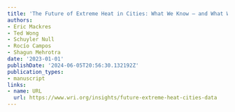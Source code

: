 ```yaml
---
title: 'The Future of Extreme Heat in Cities: What We Know — and What We Don’t'
authors:
- Eric Mackres
- Ted Wong
- Schuyler Null
- Rocío Campos
- Shagun Mehrotra
date: '2023-01-01'
publishDate: '2024-06-05T20:56:30.132192Z'
publication_types:
- manuscript
links:
- name: URL
  url: https://www.wri.org/insights/future-extreme-heat-cities-data
---
```

